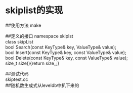 # skiplist的实现  

##使用方法
make   

##定义的接口
namespace skiplst  
class skipList  
bool Search(const KeyType& key, ValueType& value);  
bool Insert(const KeyType& key, const ValueType& value);  
bool Delete(const KeyType& key, const ValueType& value);  
size_t size(){return size_;}

##测试代码  
skiptest.cc  
##随机数生成式从leveldb中扒下来的
